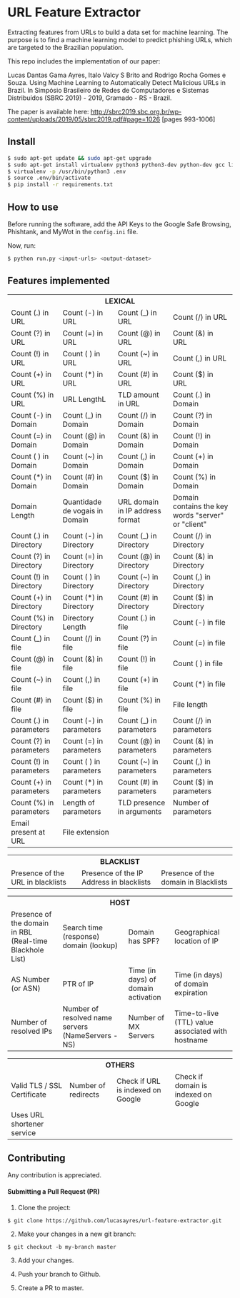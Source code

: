 # URL Feature Extractor

Extracting features from URLs to build a data set for machine learning. The purpose is to find a machine learning model to predict phishing URLs, which are targeted to the Brazilian population.

This repo includes the implementation of our paper:

Lucas Dantas Gama Ayres, Italo Valcy S Brito and Rodrigo Rocha Gomes e Souza. Using Machine Learning to Automatically Detect Malicious URLs in Brazil. In Simpósio Brasileiro de Redes de Computadores e Sistemas Distribuídos (SBRC 2019) - 2019, Gramado - RS - Brazil.

The paper is available here: http://sbrc2019.sbc.org.br/wp-content/uploads/2019/05/sbrc2019.pdf#page=1026 [pages 993-1006]

## Install

```bash
$ sudo apt-get update && sudo apt-get upgrade
$ sudo apt-get install virtualenv python3 python3-dev python-dev gcc libpq-dev libssl-dev libffi-dev build-essentials
$ virtualenv -p /usr/bin/python3 .env
$ source .env/bin/activate
$ pip install -r requirements.txt
```

## How to use

Before running the software, add the API Keys to the Google Safe Browsing, Phishtank, and MyWot in the ```config.ini``` file.

Now, run:

```bash
$ python run.py <input-urls> <output-dataset>
```

## Features implemented

<table>
    <tr>
        <th style="text-align:center" colspan="4">
            <b>LEXICAL</b>
        </th>
    </tr>
    <tr>
        <td>Count (.) in URL</td>
        <td>Count (-) in URL</td>
        <td>Count (_) in URL</td>
        <td>Count (/) in URL</td>
    </tr>
    <tr>
        <td>Count (?) in URL</td>
        <td>Count (=) in URL</td>
        <td>Count (@) in URL</td>
        <td>Count (&) in URL</td>
    </tr>
    <tr>
        <td>Count (!) in URL</td>
        <td>Count ( ) in URL</td>
        <td>Count (~) in URL</td>
        <td>Count (,) in URL</td>
    </tr>
    <tr>
        <td>Count (+) in URL</td>
        <td>Count (*) in URL</td>
        <td>Count (#) in URL</td>
        <td>Count ($) in URL</td>
    </tr>
    <tr>
        <td>Count (%) in URL</td>
        <td>URL LengthL</td>
        <td>TLD amount in URL</td>
        <td>Count (.) in Domain</td>
    </tr>
    <tr>
        <td>Count (-) in Domain</td>
        <td>Count (_) in Domain</td>
        <td>Count (/) in Domain</td>
        <td>Count (?) in Domain</td>
    </tr>
    <tr>
        <td>Count (=) in Domain</td>
        <td>Count (@) in Domain</td>
        <td>Count (&) in Domain</td>
        <td>Count (!) in Domain</td>
    </tr>
    <tr>
        <td>Count ( ) in Domain</td>
        <td>Count (~) in Domain</td>
        <td>Count (,) in Domain</td>
        <td>Count (+) in Domain</td>
    </tr>
    <tr>
        <td>Count (*) in Domain</td>
        <td>Count (#) in Domain</td>
        <td>Count ($) in Domain</td>
        <td>Count (%) in Domain</td>
    </tr>
    <tr>
        <td>Domain Length</td>
        <td>Quantidade de vogais in Domain</td>
        <td>URL domain in IP address format</td>
        <td>Domain contains the key words "server" or "client"</td>
    </tr>
    <tr>
        <td>Count (.) in Directory</td>
        <td>Count (-) in Directory</td>
        <td>Count (_) in Directory</td>
        <td>Count (/) in Directory</td>
    </tr>
    <tr>
        <td>Count (?) in Directory</td>
        <td>Count (=) in Directory</td>
        <td>Count (@) in Directory</td>
        <td>Count (&) in Directory</td>
    </tr>
    <tr>
        <td>Count (!) in Directory</td>
        <td>Count ( ) in Directory</td>
        <td>Count (~) in Directory</td>
        <td>Count (,) in Directory</td>
    </tr>
    <tr>
        <td>Count (+) in Directory</td>
        <td>Count (*) in Directory</td>
        <td>Count (#) in Directory</td>
        <td>Count ($) in Directory</td>
    </tr>
    <tr>
        <td>Count (%) in Directory</td>
        <td>Directory Length</td>
        <td>Count (.) in file</td>
        <td>Count (-) in file</td>
    </tr>
    <tr>
        <td>Count (_) in file</td>
        <td>Count (/) in file</td>
        <td>Count (?) in file</td>
        <td>Count (=) in file</td>
    </tr>
    <tr>
        <td>Count (@) in file</td>
        <td>Count (&) in file</td>
        <td>Count (!) in file</td>
        <td>Count ( ) in file</td>
    </tr>
    <tr>
        <td>Count (~) in file</td>
        <td>Count (,) in file</td>
        <td>Count (+) in file</td>
        <td>Count (*) in file</td>
    </tr>
    <tr>
        <td>Count (#) in file</td>
        <td>Count ($) in file</td>
        <td>Count (%) in file</td>
        <td>File length</td>
    </tr>
    <tr>
        <td>Count (.) in parameters</td>
        <td>Count (-) in parameters</td>
        <td>Count (_) in parameters</td>
        <td>Count (/) in parameters</td>
    </tr>
    <tr>
        <td>Count (?) in parameters</td>
        <td>Count (=) in parameters</td>
        <td>Count (@) in parameters</td>
        <td>Count (&) in parameters</td>
    </tr>
    <tr>
        <td>Count (!) in parameters</td>
        <td>Count ( ) in parameters</td>
        <td>Count (~) in parameters</td>
        <td>Count (,) in parameters</td>
    </tr>
    <tr>
        <td>Count (+) in parameters</td>
        <td>Count (*) in parameters</td>
        <td>Count (#) in parameters</td>
        <td>Count ($) in parameters</td>
    </tr>
    <tr>
        <td>Count (%) in parameters</td>
        <td>Length of parameters</td>
        <td>TLD presence in arguments</td>
        <td>Number of parameters</td>
    </tr>
    <tr>
        <td>Email present at URL</td>
        <td>File extension</td>
    </tr>
</table>

<table>
    <tr>
        <th style="text-align:center" colspan="4">
            <b>BLACKLIST</b>
        </th>
    </tr>
    <tr>
        <td>Presence of the URL in blacklists</td>
        <td>Presence of the IP Address in blacklists</td>
        <td>Presence of the domain in Blacklists</td>
    </tr>
</table>

<table>
    <tr>
        <th style="text-align:center" colspan="4">
            <b>HOST</b>
        </th>
    </tr>
    <tr>
        <td>Presence of the domain in RBL (Real-time Blackhole List)</td>
        <td>Search time (response) domain (lookup)</td>
        <td>Domain has SPF?</td>
        <td>Geographical location of IP</td>
    </tr>
    <tr>
        <td>AS Number (or ASN)</td>
        <td>PTR of IP</td>
        <td>Time (in days) of domain activation</td>
        <td>Time (in days) of domain expiration</td>
    </tr>
    <tr>
        <td>Number of resolved IPs</td>
        <td>Number of resolved name servers (NameServers - NS)</td>
        <td>Number of MX Servers</td>
        <td>Time-to-live (TTL) value associated with hostname</td>
    </tr>
</table>

<table>
    <tr>
        <th style="text-align:center" colspan="4">
            <b>OTHERS</b>
        </th>
    </tr>
    <tr>
        <td>Valid TLS / SSL Certificate</td>
        <td>Number of redirects</td>
        <td>Check if URL is indexed on Google</td>
        <td>Check if domain is indexed on Google</td>
    </tr>
    <tr>
        <td>Uses URL shortener service</td>
    </tr>
</table>

## Contributing

Any contribution is appreciated.

#### Submitting a Pull Request (PR)

1. Clone the project:
  ```
  $ git clone https://github.com/lucasayres/url-feature-extractor.git
  ```

2. Make your changes in a new git branch:
  ```
  $ git checkout -b my-branch master
  ```

3. Add your changes.

4. Push your branch to Github.

5. Create a PR to master.
